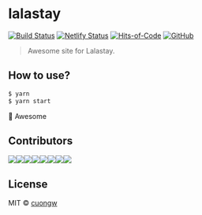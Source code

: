 ﻿# lalastay
 
[![Build Status](https://travis-ci.org/cuongw/react-boilerplate.svg?branch=master)](https://travis-ci.org/cuongw/react-boilerplate)
[![Netlify Status](https://api.netlify.com/api/v1/badges/977f8955-2363-4107-9cc4-dfc8bb003294/deploy-status)](https://app.netlify.com/sites/islalastay/deploys)
[![Hits-of-Code](https://hitsofcode.com/github/cuongw/react-boilerplate)](https://hitsofcode.com/view/github/cuongw/react-boilerplate)
[![GitHub](https://img.shields.io/github/license/cuongw/react-boilerplate.svg)](https://github.com/cuongw/react-boilerplate/blob/master/LICENSE)

> Awesome site for Lalastay.

## How to use?

```sh
$ yarn
$ yarn start
```

🙌 Awesome

## Contributors

[![](https://sourcerer.io/fame/cuongw/uiters/lalastay/images/0)](https://sourcerer.io/fame/cuongw/uiters/lalastay/links/0)[![](https://sourcerer.io/fame/cuongw/uiters/lalastay/images/1)](https://sourcerer.io/fame/cuongw/uiters/lalastay/links/1)[![](https://sourcerer.io/fame/cuongw/uiters/lalastay/images/2)](https://sourcerer.io/fame/cuongw/uiters/lalastay/links/2)[![](https://sourcerer.io/fame/cuongw/uiters/lalastay/images/3)](https://sourcerer.io/fame/cuongw/uiters/lalastay/links/3)[![](https://sourcerer.io/fame/cuongw/uiters/lalastay/images/4)](https://sourcerer.io/fame/cuongw/uiters/lalastay/links/4)[![](https://sourcerer.io/fame/cuongw/uiters/lalastay/images/5)](https://sourcerer.io/fame/cuongw/uiters/lalastay/links/5)[![](https://sourcerer.io/fame/cuongw/uiters/lalastay/images/6)](https://sourcerer.io/fame/cuongw/uiters/lalastay/links/6)[![](https://sourcerer.io/fame/cuongw/uiters/lalastay/images/7)](https://sourcerer.io/fame/cuongw/uiters/lalastay/links/7)

## License

MIT © [cuongw](https://github.com/cuongw)
